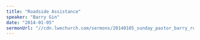 ```yaml
---
title: "Roadside Assistance"
speaker: "Barry Gin"
date: "2014-01-05"
sermonUrl: "//cdn.lwechurch.com/sermons/20140105_sunday_pastor_barry_roadside_assistance.mp3"
---
```

